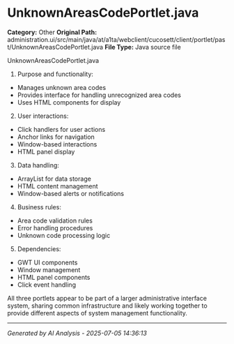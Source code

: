 # UnknownAreasCodePortlet.java

**Category:** Other
**Original Path:** administration.ui/src/main/java/at/a1ta/webclient/cucosett/client/portlet/past/UnknownAreasCodePortlet.java
**File Type:** Java source file

UnknownAreasCodePortlet.java
1. Purpose and functionality:
- Manages unknown area codes
- Provides interface for handling unrecognized area codes
- Uses HTML components for display

2. User interactions:
- Click handlers for user actions
- Anchor links for navigation
- Window-based interactions
- HTML panel display

3. Data handling:
- ArrayList for data storage
- HTML content management
- Window-based alerts or notifications

4. Business rules:
- Area code validation rules
- Error handling procedures
- Unknown code processing logic

5. Dependencies:
- GWT UI components
- Window management
- HTML panel components
- Click event handling

All three portlets appear to be part of a larger administrative interface system, sharing common infrastructure and likely working together to provide different aspects of system management functionality.

---
*Generated by AI Analysis - 2025-07-05 14:36:13*
